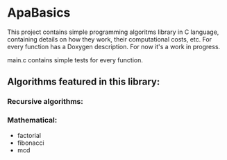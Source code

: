 # ApaBasics
This project contains simple programming algoritms library in C language, containing details on how they work, their  computational costs, etc.
For every function has a Doxygen description.
For now it's a work in progress.

main.c contains simple tests for every function.

## Algorithms featured in this library: 
### Recursive algorithms:
### Mathematical:
- factorial
- fibonacci 
- mcd
